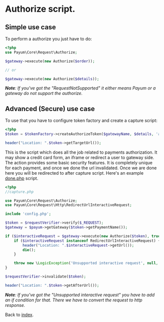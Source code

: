 # Authorize script.

## Simple use case

To perform a authorize you just have to do:

```php
<?php
use Payum\Core\Request\Authorize;

$gateway->execute(new Authorize($order));

// or

$gateway->execute(new Authorize($details));
```

_**Note**: If you've got the "RequestNotSupported" it either means Payum or a gateway do not support the authorize._

## Advanced (Secure) use case

To use that you have to configure token factory and create a capture script:

```php
<?php
$token = $tokenFactory->createAuthorizeToken($gatewayName, $details, 'afterAuthorizeUrl');

header("Location: ".$token->getTargetUrl());
```

This is the script which does all the job related to payments authorization. 
It may show a credit card form, an iframe or redirect a user to gateway side. 
The action provides some basic security features. It is completely unique for each payment, and once we done the url invalidated.
Once we are done here you will be redirected to after capture script. Here's an example [done.php](done-script.md) script.

```php
<?php
//capture.php

use Payum\Core\Request\Authorize;
use Payum\Core\Request\Http\RedirectUrlInteractiveRequest;

include 'config.php';

$token = $requestVerifier->verify($_REQUEST);
$gateway = $payum->getGateway($token->getPaymentName());

if ($interactiveRequest = $gateway->execute(new Authorize($token), true)) {
    if ($interactiveRequest instanceof RedirectUrlInteractiveRequest) {
        header("Location: ".$interactiveRequest->getUrl());
        die();
    }

    throw new \LogicException('Unsupported interactive request', null, $interactiveRequest);
}

$requestVerifier->invalidate($token);

header("Location: ".$token->getAfterUrl());
```

_**Note**: If you've got the "Unsupported interactive request" you have to add an if condition for that. There we have to convert the request to http response._

Back to [index](index.md).
